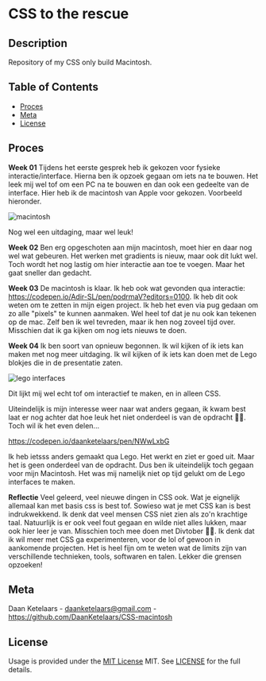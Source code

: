 
# CSS to the rescue

## Description
Repository of my CSS only build Macintosh. 

## Table of Contents
- [Proces](#proces)
- [Meta](#meta)
- [License](#license)


## Proces
**Week 01**
Tijdens het eerste gesprek heb ik gekozen voor fysieke interactie/interface. Hierna ben ik opzoek gegaan om iets na te bouwen. Het leek mij wel tof om een PC na te bouwen en dan ook een gedeelte van de interface. Hier heb ik de macintosh van Apple voor gekozen. Voorbeeld hieronder.

<img src="https://photos5.appleinsider.com/gallery/29370-47319-000-3x2-Apple-History-Mac-launch-xl.jpg" alt="macintosh"/>

Nog wel een uitdaging, maar wel leuk!

**Week 02**
Ben erg opgeschoten aan mijn macintosh, moet hier en daar nog wel wat gebeuren. Het werken met gradients is nieuw, maar ook dit lukt wel. Toch wordt het nog lastig om hier interactie aan toe te voegen. Maar het gaat sneller dan gedacht.

**Week 03**
De macintosh is klaar. Ik heb ook wat gevonden qua interactie: https://codepen.io/Adir-SL/pen/podrmaV?editors=0100. Ik heb dit ook weten om te zetten in mijn eigen project. Ik heb het even via pug gedaan om zo alle "pixels" te kunnen aanmaken. Wel heel tof dat je nu ook kan tekenen op de mac. Zelf ben ik wel tevreden, maar ik hen nog zoveel tijd over. Misschien dat ik ga kijken om nog iets nieuws te doen.

**Week 04**
Ik ben soort van opnieuw begonnen. Ik wil kijken of ik iets kan maken met nog meer uitdaging. Ik wil kijken of ik iets kan doen met de Lego blokjes die in de presentatie zaten. 

<img src="https://64.media.tumblr.com/76308f2ca49ebb1cda5b926069c458c8/2d782c45cb91ecfa-d5/s1280x1920/968a8ee03c35a04a849be558bf6bc800a7ed59ea.jpg" alt="lego interfaces" />

Dit lijkt mij wel echt tof om interactief te maken, en in alleen CSS. 

Uiteindelijk is mijn interesse weer naar wat anders gegaan, ik kwam best laat er nog achter dat hoe leuk het niet onderdeel is van de opdracht 🤦‍♂️. Toch wil ik het even delen...

https://codepen.io/daanketelaars/pen/NWwLxbG

Ik heb ietsss anders gemaakt qua Lego. Het werkt en ziet er goed uit. Maar het is geen onderdeel van de opdracht. Dus ben ik uiteindelijk toch gegaan voor mijn Macintosh. Het was mij namelijk niet op tijd gelukt om de Lego interfaces te maken.


**Reflectie**
Veel geleerd, veel nieuwe dingen in CSS ook. Wat je eignelijk allemaal kan met basis css is best tof. Sowieso wat je met CSS kan is best indrukwekkend. Ik denk dat veel mensen CSS niet zien als zo'n krachtige taal. Natuurlijk is er ook veel fout gegaan en wilde niet alles lukken, maar ook hier leer je van. Misschien toch mee doen met Divtober 🤷‍♂️. Ik denk dat ik wil meer met CSS ga experimenteren, voor de lol of gewoon in aankomende projecten. Het is heel fijn om te weten wat de limits zijn van verschillende technieken, tools, softwaren en talen. Lekker die grensen opzoeken!


## Meta

Daan Ketelaars - daanketelaars@gmail.com - https://github.com/DaanKetelaars/CSS-macintosh

## License

Usage is provided under the [MIT License](https://github.com/git/git-scm.com/blob/master/MIT-LICENSE.txt) MIT. See [LICENSE](https://github.com/DaanKetelaars/CSS-macintosh/blob/master/LICENSE) for the full details.


